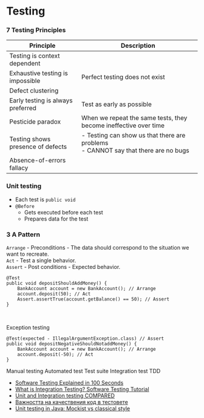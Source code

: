 # Testing

### 7 Testing Principles

| Principle                         | Description                                                                            |
|-----------------------------------|----------------------------------------------------------------------------------------|
| Testing is context dependent      |                                                                                        | 
| Exhaustive testing is impossible  | Perfect testing does not exist                                                         | 
| Defect clustering                 |                                                                                        | 
| Early testing is always preferred | Test as early as possible                                                              | 
| Pesticide paradox                 | When we repeat the same tests, they become ineffective over time                       | 
| Testing shows presence of defects | - Testing can show us that there are problems <br> - CANNOT say that there are no bugs |
| Absence-of-errors fallacy         |                                                                                        | 


### Unit testing

- Each test is `public void`
- `@Before`
  - Gets executed before each test
  - Prepares data for the test


### 3 A Pattern
`Arrange` - Preconditions - The data should correspond to the situation we want to recreate. <br>
`Act` - Test a single behavior. <br>
`Assert` - Post conditions - Expected behavior. <br>

```
@Test
public void depositShouldAddMoney() {
    BankAccount account = new BankAccount(); // Arrange
    account.deposit(50); // Act
    Assert.assertTrue(account.getBalance() == 50); // Assert
}
```

<br>

Exception testing
```
@Test(expected - IllegalArgumentException.class) // Assert
public void depositNegativeShouldNotaddMoney() {
    BankAccount account = new BankAccount(); // Arrange
    account.deposit(-50); // Act
}
```






Manual testing
Automated test
Test suite
Integration test
TDD

- [Software Testing Explained in 100 Seconds](https://www.youtube.com/watch?v=u6QfIXgjwGQ&t=56s)
- [What is Integration Testing? Software Testing Tutorial](https://www.youtube.com/watch?v=QYCaaNz8emY)
- [Unit and Integration testing COMPARED](https://www.youtube.com/watch?v=pf6Zhm-PDfQ)
- [Важността на качествения код в тестовете](https://www.youtube.com/watch?v=eUn5FOdkinc&list=WL&index=93&t=31s)
- [Unit testing in Java: Mockist vs classical style](https://www.youtube.com/watch?v=dOVz-VE06X4&list=WL&index=4&t=6s)
